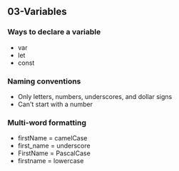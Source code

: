 ## 03-Variables

### Ways to declare a variable

- var
- let
- const

### Naming conventions

- Only letters, numbers, underscores, and dollar signs
- Can't start with a number

### Multi-word formatting

- firstName = camelCase
- first_name = underscore
- FirstName = PascalCase
- firstname = lowercase
